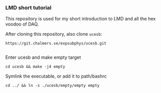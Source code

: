 ### LMD short tutorial ###
This repository is used for my short introduction to LMD and all the hex voodoo of DAQ.

After cloning this repository, also clone `ucesb`:
```
https://git.chalmers.se/expsubphys/ucesb.git
    
```

Enter ucesb and make empty target
```
cd ucesb && make -j4 empty
```

Symlink the executable, or add it to path/bashrc
```
cd ../ && ln -s ./ucesb/empty/empty empty
```
